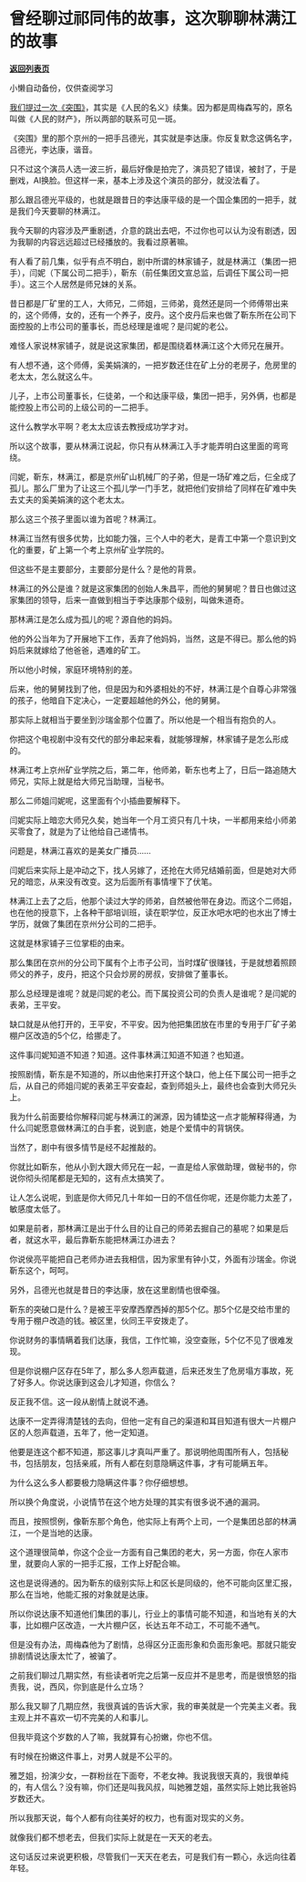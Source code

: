 # 曾经聊过祁同伟的故事，这次聊聊林满江的故事

[**返回列表页**](/gzh/记忆承载)

小懒自动备份，仅供查阅学习

[我们提过一次《突围》](http://mp.weixin.qq.com/s?__biz=MzU0MjYwNDU2Mw==&mid=2247501949&idx=2&sn=3a8fc6c7c97022eb2c49835033d052d1&chksm=fb1aa401cc6d2d17baa1e545e2e1768545c7fb3b192c014174c945c1d8f2b38cf4e149cc65fb&scene=21#wechat_redirect)，其实是《人民的名义》续集。因为都是周梅森写的，原名叫做《人民的财产》，所以两部的联系可见一斑。  

  

《突围》里的那个京州的一把手吕德光，其实就是李达康。你反复默念这俩名字，吕德光，李达康，谐音。

  

只不过这个演员人选一波三折，最后好像是拍完了，演员犯了错误，被封了，于是删戏，AI换脸。但这样一来，基本上涉及这个演员的部分，就没法看了。

  

那么跟吕德光平级的，也就是跟昔日的李达康平级的是一个国企集团的一把手，就是我们今天要聊的林满江。

  

我今天聊的内容涉及严重剧透，介意的跳出去吧，不过你也可以认为没有剧透，因为我聊的内容远远超过已经播放的。我看过原著嘛。  

  

有人看了前几集，似乎有点不明白，剧中所谓的林家铺子，就是林满江（集团一把手），闫妮（下属公司二把手），靳东（前任集团文宣总监，后调任下属公司一把手）。这三个人居然是师兄妹的关系。  

  

昔日都是厂矿里的工人，大师兄，二师姐，三师弟，竟然还是同一个师傅带出来的，这个师傅，女的，还有一个养子，皮丹。这个皮丹后来也做了靳东所在公司下面控股的上市公司的董事长，而总经理是谁呢？是闫妮的老公。

  

难怪人家说林家铺子，就是说这家集团，都是围绕着林满江这个大师兄在展开。  

  

有人想不通，这个师傅，奚美娟演的，一把岁数还住在矿上分的老房子，危房里的老太太，怎么就这么牛。

  

儿子，上市公司董事长，仨徒弟，一个和达康平级，集团一把手，另外俩，也都是能控股上市公司的上级公司的一二把手。  

  

这什么教学水平啊？老太太应该去教授成功学才对。

  

所以这个故事，要从林满江说起，你只有从林满江入手才能弄明白这里面的弯弯绕。  

  

闫妮，靳东，林满江，都是京州矿山机械厂的子弟，但是一场矿难之后，仨全成了孤儿。那么厂里为了让这三个孤儿学一门手艺，就把他们安排给了同样在矿难中失去丈夫的奚美娟演的这个老太太。

  

那么这三个孩子里面以谁为首呢？林满江。  

  

林满江当然有很多优势，比如能力强，三个人中的老大，是青工中第一个意识到文化的重要，矿上第一个考上京州矿业学院的。

  

但这些不是主要部分，主要部分是什么？是他的背景。

  

林满江的外公是谁？就是这家集团的创始人朱昌平，而他的舅舅呢？昔日也做过这家集团的领导，后来一直做到相当于李达康那个级别，叫做朱道奇。

  

那林满江是怎么成为孤儿的呢？源自他的妈妈。

  

他的外公当年为了开展地下工作，丢弃了他妈妈，当然，这是不得已。那么他的妈妈后来就嫁给了他爸爸，遇难的矿工。  

  

所以他小时候，家庭环境特别的差。  

  

后来，他的舅舅找到了他，但是因为和外婆相处的不好，林满江是个自尊心非常强的孩子，他暗自下定决心，一定要超越他的外公，他的舅舅。

  

那实际上就相当于要坐到沙瑞金那个位置了。所以他是一个相当有抱负的人。

  

你把这个电视剧中没有交代的部分串起来看，就能够理解，林家铺子是怎么形成的。  

  

林满江考上京州矿业学院之后，第二年，他师弟，靳东也考上了，日后一路追随大师兄，实际上就是给大师兄当助理，当秘书。

  

那么二师姐闫妮呢，这里面有个小插曲要解释下。  

  

闫妮实际上暗恋大师兄久矣，她当年一个月工资只有几十块，一半都用来给小师弟买零食了，就是为了让他给自己递情书。

  

问题是，林满江喜欢的是美女广播员......

  

闫妮后来实际上是冲动之下，找人另嫁了，还抢在大师兄结婚前面，但是她对大师兄的暗恋，从来没有改变。这为后面所有事情埋下了伏笔。

  

林满江上去了之后，他那个读过大学的师弟，自然被他带在身边。而这个二师姐，也在他的授意下，上各种干部培训班，读在职学位，反正水吧水吧的也水出了博士学历，就做了集团在京州分公司的二把手。  

  

这就是林家铺子三位掌柜的由来。  

  

那么集团在京州的分公司下属有个上市子公司，当时煤矿很赚钱，于是就想着照顾师父的养子，皮丹，把这个只会炒房的房叔，安排做了董事长。  

  

那么总经理是谁呢？就是闫妮的老公。而下属投资公司的负责人是谁呢？是闫妮的表弟，王平安。

  

缺口就是从他打开的，王平安，不平安。因为他把集团放在市里的专用于厂矿子弟棚户区改造的5个亿，给挪走了。  

  

这件事闫妮知道不知道？知道。这件事林满江知道不知道？也知道。

  

按照剧情，靳东是不知道的，所以由他来打开这个缺口，他上任下属公司一把手之后，从自己的师姐闫妮的表弟王平安查起，查到师姐头上，最终也会查到大师兄头上。

  

我为什么前面要给你解释闫妮与林满江的渊源，因为铺垫这一点才能解释得通，为什么闫妮愿意做林满江的白手套，说到底，她是个爱情中的背锅侠。  

  

当然了，剧中有很多情节是经不起推敲的。  

  

你就比如靳东，他从小到大跟大师兄在一起，一直是给人家做助理，做秘书的，你说你彻头彻尾都是无知的，这有点太搞笑了。

  

让人怎么说呢，到底是你大师兄几十年如一日的不信任你呢，还是你能力太差了，敏感度太低了。

  

如果是前者，那林满江是出于什么目的让自己的师弟去掘自己的墓呢？如果是后者，就这水平，最后靠靳东能把林满江办进去？

  

你说侯亮平能把自己老师办进去我相信，因为家里有钟小艾，外面有沙瑞金。你说靳东这个，呵呵。

  

另外，吕德光也就是昔日的李达康，放在这里剧情也很牵强。

  

靳东的突破口是什么？是被王平安摩西摩西掉的那5个亿。那5个亿是交给市里的专用于棚户改造的钱。被区里，伙同王平安拨走了。  

  

你说财务的事情瞒着我们达康，我信，工作忙嘛，没空查账，5个亿不见了很难发现。

  

但是你说棚户区存在5年了，那么多人怨声载道，后来还发生了危房塌方事故，死了好多人。你说达康到这会儿才知道，你信么？  

  

反正我不信。这一段从剧情上就说不通。

  

达康不一定弄得清楚钱的去向，但他一定有自己的渠道和耳目知道有很大一片棚户区的人怨声载道，五年了，他一定知道。

  

他要是连这个都不知道，那这事儿才真叫严重了。那说明他周围所有人，包括秘书，包括朋友，包括亲戚，所有人都在刻意隐瞒这件事，才有可能瞒五年。  

  

为什么这么多人都要极力隐瞒这件事？你仔细想想。  

  

所以换个角度说，小说情节在这个地方处理的其实有很多说不通的漏洞。

  

而且，按照惯例，像靳东那个角色，他实际上有两个上司，一个是集团总部的林满江，一个是当地的达康。  

  

这个道理很简单，你这个企业一方面有自己集团的老大，另一方面，你在人家市里，就要向人家的一把手汇报，工作上好配合嘛。

  

这也是说得通的。因为靳东的级别实际上和区长是同级的，他不可能向区里汇报，那么在当地，他能汇报的对象就是达康。

  

所以你说达康不知道他们集团的事儿，行业上的事情可能不知道，和当地有关的大事，比如棚户区改造，一大片棚户区，长达五年不动工，不可能不通气。  

  

但是没有办法，周梅森他为了剧情，总得区分正面形象和负面形象吧。那就只能安排剧情说达康太忙了，被骗了。  

  

之前我们聊过几期实然，有些读者听完之后第一反应并不是思考，而是很愤怒的指责我，说，西风，你到底是什么立场？  

  

那么我又聊了几期应然，我很真诚的告诉大家，我的审美就是一个完美主义者。我主观上并不喜欢一切不完美的人和事儿。

  

但我毕竟这个岁数的人了嘛，我就算有心扮嫩，你也不信。  

  

有时候在扮嫩这件事上，对男人就是不公平的。

  

雅芝姐，扮演少女，一群粉丝在下面夸，不老女神。我说我很天真的，我很单纯的，有人信么？没有嘛，你们还是叫我风叔，叫她雅芝姐，虽然实际上她比我爸妈岁数还大。  

  

所以我那天说，每个人都有向往美好的权力，也有面对现实的义务。  

  

就像我们都不想老去，但我们实际上就是在一天天的老去。

  

这句话反过来说更积极，尽管我们一天天在老去，可是我们有一颗心，永远向往着年轻。

